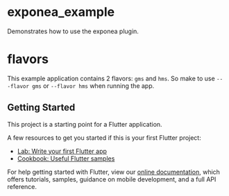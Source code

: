 # exponea_example

Demonstrates how to use the exponea plugin.

# flavors

This example application contains 2 flavors: `gms` and `hms`.
So make to use `---flavor gms` or `--flavor hms` when running the app.

## Getting Started

This project is a starting point for a Flutter application.

A few resources to get you started if this is your first Flutter project:

- [Lab: Write your first Flutter app](https://flutter.dev/docs/get-started/codelab)
- [Cookbook: Useful Flutter samples](https://flutter.dev/docs/cookbook)

For help getting started with Flutter, view our
[online documentation](https://flutter.dev/docs), which offers tutorials,
samples, guidance on mobile development, and a full API reference.
